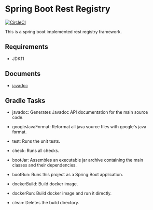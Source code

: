 # Spring Boot Rest Registry

[![CircleCI](https://circleci.com/gh/aguang-xyz/spring-boot-rest-registry/tree/master.svg?style=svg)](https://circleci.com/gh/aguang-xyz/spring-boot-rest-registry/tree/master)

This is a spring boot implemented rest registry framework.

## Requirements

* JDK11

## Documents

* [javadoc](https://aguang-xyz.github.io/spring-boot-rest-registry/docs/javadocs/index.html)

## Gradle Tasks

* javadoc: Generates Javadoc API documentation for the main source code.

* googleJavaFormat: Reformat all java source files with google's java format.

* test: Runs the unit tests.
* check: Runs all checks.

* bootJar: Assembles an executable jar archive containing the main classes and their dependencies.
* bootRun: Runs this project as a Spring Boot application.

* dockerBuild: Build docker image.
* dockerRun: Build docker image and run it directly.

* clean: Deletes the build directory.
